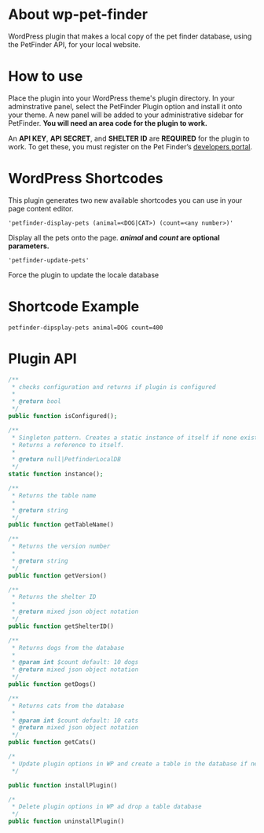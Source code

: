 # About wp-pet-finder
WordPress plugin that makes a local copy of the pet finder database,
using the PetFinder API, for your local website.

# How to use
Place the plugin into your WordPress theme's plugin directory.
In your adminstrative panel, select the PetFinder Plugin option and install it onto your theme.
A new panel will be added to your administrative sidebar for PetFinder.
**You will need an area code for the plugin to work.**


An **API KEY**, **API SECRET**, and **SHELTER ID** are **REQUIRED** for the plugin to work.
To get these, you must register on the Pet Finder’s [developers portal](https://www.petfinder.com/developers/api-docs).

# WordPress Shortcodes
This plugin generates two new available shortcodes you can use in your page content editor.

```
'petfinder-display-pets (animal=<DOG|CAT>) (count=<any number>)'
```

  Display all the pets onto the page. **_animal_ and _count_ are optional parameters.**

```
'petfinder-update-pets'
```

  Force the plugin to update the locale database

# Shortcode Example

```
petfinder-dipsplay-pets animal=DOG count=400
```

# Plugin API

```php
/**
 * checks configuration and returns if plugin is configured
 *
 * @return bool
 */
public function isConfigured();

/**
 * Singleton pattern. Creates a static instance of itself if none exist.
 * Returns a reference to itself.
 *
 * @return null|PetfinderLocalDB
 */
static function instance();

/**
 * Returns the table name
 *
 * @return string
 */
public function getTableName()

/**
 * Returns the version number
 *
 * @return string
 */
public function getVersion()

/**
 * Returns the shelter ID
 *
 * @return mixed json object notation
 */
public function getShelterID()

/**
 * Returns dogs from the database
 *
 * @param int $count default: 10 dogs
 * @return mixed json object notation
 */
public function getDogs()

/**
 * Returns cats from the database
 *
 * @param int $count default: 10 cats
 * @return mixed json object notation
 */
public function getCats()

/*
 * Update plugin options in WP and create a table in the database if necessary
 */

public function installPlugin()

/*
 * Delete plugin options in WP ad drop a table database
 */
public function uninstallPlugin()
```
